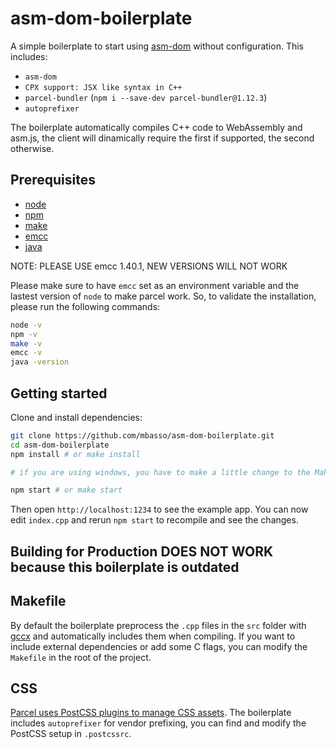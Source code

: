 # asm-dom-boilerplate

A simple boilerplate to start using [asm-dom](https://github.com/mbasso/asm-dom) without configuration.
This includes:

- `asm-dom`
- `CPX support: JSX like syntax in C++`
- `parcel-bundler` (`npm i --save-dev parcel-bundler@1.12.3`)
- `autoprefixer`

The boilerplate automatically compiles C++ code to WebAssembly and asm.js, the client will dinamically require the first if supported, the second otherwise.

## Prerequisites

- [node](https://nodejs.org)
- [npm](http://npmjs.com/)
- [make](https://www.gnu.org/software/make/)
- [emcc](http://webassembly.org/getting-started/developers-guide/)
- [java](https://www.java.com)

NOTE: PLEASE USE emcc 1.40.1, NEW VERSIONS WILL NOT WORK

Please make sure to have `emcc` set as an environment variable and the lastest version of `node` to make parcel work. So, to validate the installation, please run the following commands:

```bash
node -v
npm -v
make -v
emcc -v
java -version
```

## Getting started

Clone and install dependencies:

```bash
git clone https://github.com/mbasso/asm-dom-boilerplate.git
cd asm-dom-boilerplate
npm install # or make install

# if you are using windows, you have to make a little change to the Makefile in the root of the project, just open it and follow the instructions at the top

npm start # or make start
```

Then open `http://localhost:1234` to see the example app. You can now edit `index.cpp` and rerun `npm start` to recompile and see the changes.

## Building for Production DOES NOT WORK because this boilerplate is outdated

## Makefile

By default the boilerplate preprocess the `.cpp` files in the `src` folder with [gccx](https://github.com/mbasso/gccx) and automatically includes them when compiling. If you want to include external dependencies or add some C flags, you can modify the `Makefile` in the root of the project.

## CSS

[Parcel uses PostCSS plugins to manage CSS assets](https://parceljs.org/transforms.html#postcss).
The boilerplate includes `autoprefixer` for vendor prefixing, you can find and modify the PostCSS setup in `.postcssrc`.